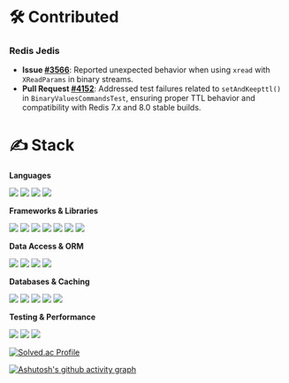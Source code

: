 # 🛠 Contributed

### Redis Jedis
* **Issue [#3566](https://github.com/redis/jedis/issues/3566)**: Reported unexpected behavior when using `xread` with `XReadParams` in binary streams.
* **Pull Request [#4152](https://github.com/redis/jedis/pull/4152)**: Addressed test failures related to `setAndKeepttl()` in `BinaryValuesCommandsTest`, ensuring proper TTL behavior and compatibility with Redis 7.x and 8.0 stable builds.


# ✍ Stack
**Languages**

<img src="https://img.shields.io/badge/Java-007396?style=flat-square&logo=Java&logoColor=white"/> <img src="https://img.shields.io/badge/JavaScript-F7DF1E?style=flat-square&logo=JavaScript&logoColor=white"/> <img src="https://img.shields.io/badge/HTML5-E34F26?style=flat-square&logo=HTML5&logoColor=white"/> <img src="https://img.shields.io/badge/CSS3-1572B6?style=flat-square&logo=CSS3&logoColor=white"/>

**Frameworks & Libraries**

<img src="https://img.shields.io/badge/Spring_Boot-6DB33F?style=flat-square&logo=SpringBoot&logoColor=white"/> <img src="https://img.shields.io/badge/Spring_Security-6DB33F?style=flat-square&logo=SpringSecurity&logoColor=white"/> <img src="https://img.shields.io/badge/Spring_Cloud-6DB33F?style=flat-square&logo=SpringCloud&logoColor=white"/> <img src="https://img.shields.io/badge/Spring_Batch-6DB33F?style=flat-square&logo=SpringBatch&logoColor=white"/> <img src="https://img.shields.io/badge/Spring_WebFlux-6DB33F?style=flat-square&logo=Spring&logoColor=white"/> <img src="https://img.shields.io/badge/Vue.js-4FC08D?style=flat-square&logo=Vue.js&logoColor=white"/> <img src="https://img.shields.io/badge/Thymeleaf-005F0F?style=flat-square&logo=Thymeleaf&logoColor=white"/>

**Data Access & ORM**

<img src="https://img.shields.io/badge/JPA-007396?style=flat-square&logo=Java&logoColor=white"/> <img src="https://img.shields.io/badge/Hibernate-59666C?style=flat-square&logo=Hibernate&logoColor=white"/> <img src="https://img.shields.io/badge/MyBatis-339933?style=flat-square&logo=MyBatis&logoColor=white"/> <img src="https://img.shields.io/badge/QueryDSL-000000?style=flat-square&logo=QueryDSL&logoColor=white"/>

**Databases & Caching**

<img src="https://img.shields.io/badge/PostgreSQL-4169E1?style=flat-square&logo=PostgreSQL&logoColor=white"/> <img src="https://img.shields.io/badge/MySQL-4479A1?style=flat-square&logo=MySQL&logoColor=white"/> <img src="https://img.shields.io/badge/MariaDB-003545?style=flat-square&logo=MariaDB&logoColor=white"/> <img src="https://img.shields.io/badge/Oracle-F80000?style=flat-square&logo=Oracle&logoColor=white"/> <img src="https://img.shields.io/badge/Redis-DC382D?style=flat-square&logo=Redis&logoColor=white"/>

**Testing & Performance**

<img src="https://img.shields.io/badge/JUnit_5-25A162?style=flat-square&logo=JUnit5&logoColor=white"/> <img src="https://img.shields.io/badge/JMeter-6EBAA7?style=flat-square&logo=ApacheJMeter&logoColor=white"/> <img src="https://img.shields.io/badge/Scouter-222222?style=flat-square&logo=&logoColor=white"/>

<a href="s">

[![Solved.ac Profile](http://mazassumnida.wtf/api/v2/generate_badge?boj=alcuz)](https://solved.ac/alcuz/)
</a>

[![Ashutosh's github activity graph](https://github-readme-activity-graph.vercel.app/graph?username=YoHanKi\&theme=github-compact\&radius=10)](https://github.com/ashutosh00710/github-readme-activity-graph)




